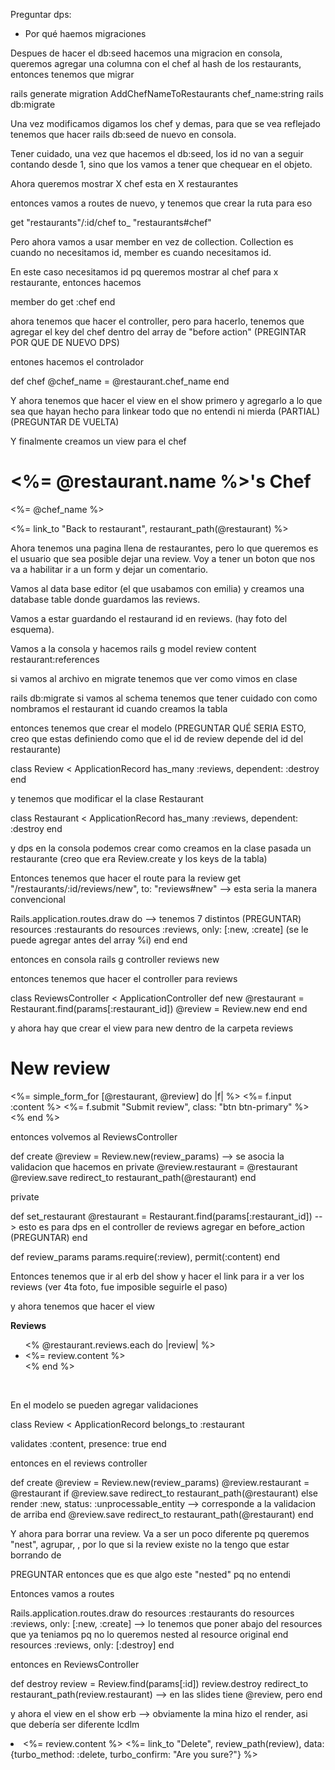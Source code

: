 Preguntar dps:
- Por qué haemos migraciones


Despues de hacer el db:seed hacemos una migracion en consola, queremos agregar una columna con el chef al hash de los restaurants, entonces tenemos que migrar

rails generate migration AddChefNameToRestaurants chef_name:string
rails db:migrate

Una vez modificamos digamos los chef y demas, para que se vea reflejado tenemos que hacer rails db:seed de nuevo en consola.

Tener cuidado, una vez que hacemos el db:seed, los id no van a seguir contando desde 1, sino que los vamos a tener que chequear en el objeto.

Ahora queremos mostrar X chef esta en X restaurantes

entonces vamos a routes de nuevo, y tenemos que crear la ruta para eso

get "restaurants"/:id/chef to_ "restaurants#chef"

Pero ahora vamos a usar member en vez de collection. Collection es cuando no necesitamos id, member es cuando necesitamos id.

En este caso necesitamos id pq queremos mostrar al chef para x restaurante, entonces hacemos

member do
  get :chef
end

ahora tenemos que hacer el controller, pero para hacerlo, tenemos que agregar el key del chef dentro del array de "before action" (PREGINTAR POR QUE DE NUEVO DPS)

entones hacemos el controlador

def chef
  @chef_name = @restaurant.chef_name
end

Y ahora tenemos que hacer el view en el show primero y agregarlo a lo que sea que hayan hecho para linkear todo que no entendi ni mierda (PARTIAL) (PREGUNTAR DE VUELTA)

Y finalmente creamos un view para el chef

<h1><%= @restaurant.name %>'s Chef</h1>
<p><%= @chef_name %></p>
<%= link_to "Back to restaurant", restaurant_path(@restaurant) %>

Ahora tenemos una pagina llena de restaurantes, pero lo que queremos es el usuario que sea posible dejar una review. Voy a tener un boton que nos va a habilitar ir a un form y dejar un comentario.

Vamos al data base editor (el que usabamos con emilia) y creamos una database table donde guardamos las reviews.

Vamos a estar guardando el restaurand id en reviews. (hay foto del esquema).

Vamos a la consola y hacemos 
rails g model review content restaurant:references

si vamos al archivo en migrate tenemos que ver como vimos en clase

rails db:migrate
si vamos al schema tenemos que tener cuidado con como nombramos el restaurant id cuando creamos la tabla

entonces tenemos que crear el modelo (PREGUNTAR QUÉ SERIA ESTO, creo que estas definiendo como que el id de review depende del id del restaurante)

class Review < ApplicationRecord
  has_many :reviews, dependent: :destroy
end

y tenemos que modificar el la clase Restaurant

class Restaurant < ApplicationRecord
  has_many :reviews, dependent: :destroy
end

y dps en la consola podemos crear como creamos en la clase pasada un restaurante (creo que era Review.create y los keys de la tabla)

Entonces tenemos que hacer el route para la review
get "/restaurants/:id/reviews/new", to: "reviews#new" --> esta seria la manera convencional

Rails.application.routes.draw do          --> tenemos 7 distintos (PREGUNTAR)
  resources :restaurants do
    resources :reviews, only: [:new, :create] (se le puede agregar antes del array %i)
  end
end

entonces en consola
rails g controller reviews new

entonces tenemos que hacer el controller para reviews

class ReviewsController < ApplicationController
  def new
    @restaurant = Restaurant.find(params[:restaurant_id])
    @review = Review.new
  end
end

y ahora hay que crear el view para new dentro de la carpeta reviews

<h1>New review</h1>
<%= simple_form_for [@restaurant, @review] do |f| %>
  <%= f.input :content %>
  <%= f.submit "Submit review", class: "btn btn-primary" %>
<% end %>

entonces volvemos al ReviewsController

def create
  @review = Review.new(review_params)  --> se asocia la validacion que hacemos en private
  @review.restaurant = @restaurant
  @review.save
  redirect_to restaurant_path(@restaurant)
end


private

def set_restaurant
  @restaurant = Restaurant.find(params[:restaurant_id]) --> esto es para dps en el controller de reviews agregar en before_action (PREGUNTAR)
end

def review_params
  params.require(:review), permit(:content)
end

Entonces tenemos que ir al erb del show y hacer el link para ir a ver los reviews (ver 4ta foto, fue imposible seguirle el paso)

y ahora tenemos que hacer el view

<p><strong>Reviews</strong></p>
<ul class="list-group">
  <% @restaurant.reviews.each do |review| %>
    <li class="list-group-item"><%= review.content %></li>
  <% end %>
</ul>
<br>


En el modelo se pueden agregar validaciones

class Review < ApplicationRecord
  belongs_to :restaurant

  validates :content, presence: true
end


entonces en el reviews controller

def create
  @review = Review.new(review_params)
  @review.restaurant = @restaurant
  if @review.save
    redirect_to restaurant_path(@restaurant)
  else
    render :new, status: :unprocessable_entity      --> corresponde a la validacion de arriba
  end
  @review.save
  redirect_to restaurant_path(@restaurant)
end

Y ahora para borrar una review.
Va a ser un poco diferente pq queremos "nest", agrupar, , por lo que si la review existe no la tengo que estar borrando de

PREGUNTAR entonces que es que algo este "nested" pq no entendi

Entonces vamos a routes

Rails.application.routes.draw do
  resources :restaurants do
    resources :reviews, only: [:new, :create] --> lo tenemos que poner abajo del resources que ya teniamos pq no lo queremos nested al resource original
  end
  resources :reviews, only: [:destroy]
end

entonces en ReviewsController

def destroy
  review = Review.find(params[:id])
  review.destroy
  redirect_to restaurant_path(review.restaurant) --> en las slides tiene @review, pero 
end

y ahora el view en el show erb  --> obviamente la mina hizo el render, asi que debería ser diferente lcdlm
<li class="list-group-item">
  <%= review.content %>
  <%= link_to "Delete", review_path(review), data: {turbo_method: :delete, turbo_confirm: "Are you sure?"}
  %>
</li>


